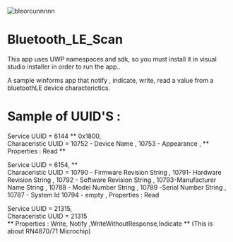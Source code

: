 ![bleorcunnnnn](https://user-images.githubusercontent.com/52966278/124142847-46ee4480-da93-11eb-940f-fb048e70a4df.PNG)

# Bluetooth_LE_Scan
This app uses UWP namespaces and sdk, so you must install it in visual studio installer in order to run the app..

A sample winforms app that notify , indicate, write, read a value from a bluetoothLE device characterictics.


# Sample of UUID'S :

 Service UUID = 6144 ** 0x1800,  
Characeristic UUID =   10752 - Device Name  ,  10753  - Appearance ,
**  Properties : Read **

 Service UUID = 6154, **    
Characeristic UUID =   10790 - Firmware Revision String   ,
10791- Hardware Revision String  ,
10792 - Software Revision String ,
10793-Manufacturer Name String  ,
10788 - Model Number String  ,
10789 -Serial Number String  ,
10787 - System Id   10794 - empty ,
Properties : Read

 Service UUID = 21315,  
 Characeristic UUID = 21315  
 ** Properties :  Write, Notify ,WriteWithoutResponse,Indicate **
 (This is about RN4870/71 Microchip)

